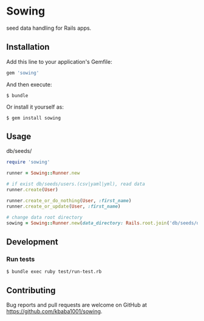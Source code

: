 # Sowing

seed data handling for Rails apps.

## Installation

Add this line to your application's Gemfile:

```ruby
gem 'sowing'
```

And then execute:

    $ bundle

Or install it yourself as:

    $ gem install sowing

## Usage

db/seeds/

```ruby
require 'sowing'

runner = Sowing::Runner.new

# if exist db/seeds/users.(csv|yaml|yml), read data
runner.create(User)

runner.create_or_do_nothing(User, :first_name)
runner.create_or_update(User, :first_name)

# change data root directory
sowing = Sowing::Runner.new(data_directory: Rails.root.join('db/seeds/development'))
```

## Development

### Run tests

    $ bundle exec ruby test/run-test.rb

## Contributing

Bug reports and pull requests are welcome on GitHub at https://github.com/kbaba1001/sowing.
